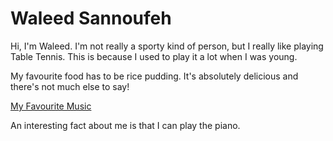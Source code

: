 # Waleed Sannoufeh

Hi, I'm Waleed. I'm not really a sporty kind of person, but I really like playing Table Tennis. This is because I used to play it a lot when I was young.

My favourite food has to be rice pudding. It's absolutely delicious and there's not much else to say!

[My Favourite Music](https://www.youtube.com/watch?v=SrcOcKYQX3c&pp=ygUWYmFjaCBwYXRoZXRpcXVlIHNvbmF0YQ%3D%3D)

An interesting fact about me is that I can play the piano.
